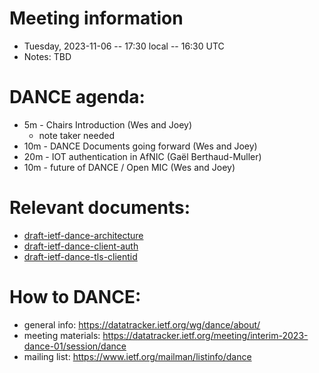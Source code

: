 # Meeting information

- Tuesday, 2023-11-06 -- 17:30 local -- 16:30 UTC
- Notes:   TBD

# DANCE agenda:

- 5m - Chairs Introduction                       (Wes and Joey)
  - note taker needed
- 10m - DANCE Documents going forward            (Wes and Joey)
- 20m - IOT authentication in AfNIC              (Gaël Berthaud-Muller)
- 10m - future of DANCE / Open MIC               (Wes and Joey)

# Relevant documents:

- [draft-ietf-dance-architecture](https://datatracker.ietf.org/doc/draft-ietf-dance-architecture)
- [draft-ietf-dance-client-auth](https://datatracker.ietf.org/doc/draft-ietf-dance-client-auth)
- [draft-ietf-dance-tls-clientid](https://datatracker.ietf.org/doc/draft-ietf-dance-tls-clientid)

# How to DANCE:

- general info: https://datatracker.ietf.org/wg/dance/about/
- meeting materials: https://datatracker.ietf.org/meeting/interim-2023-dance-01/session/dance
- mailing list: https://www.ietf.org/mailman/listinfo/dance
